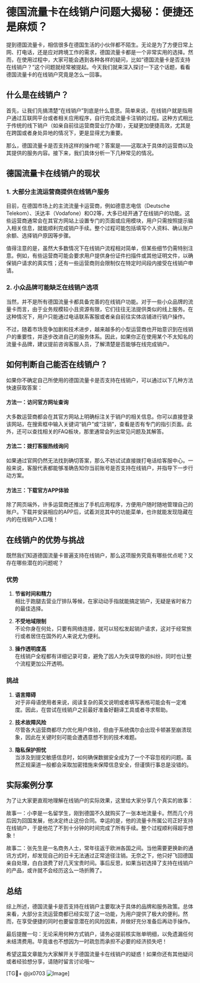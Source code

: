 # 德国流量卡在线销户问题大揭秘：便捷还是麻烦？

提到德国流量卡，相信很多在德国生活的小伙伴都不陌生。无论是为了方便日常上网、打电话，还是应对跨境工作的需求，德国流量卡都是一个非常实用的选择。然而，在使用过程中，大家可能会遇到各种各样的疑问，比如“德国流量卡是否支持在线销户？”这个问题就经常被提起。今天我们就来深入探讨一下这个话题，看看德国流量卡的在线销户究竟是怎么一回事。

## 什么是在线销户？

首先，让我们先搞清楚“在线销户”到底是什么意思。简单来说，在线销户就是指用户通过互联网平台或者相关应用程序，自行完成流量卡注销的过程。这种方式相比于传统的线下销户（如亲自前往运营商营业厅办理），无疑更加便捷高效，尤其是在跨国或者身处异地的情况下，更是显得尤为重要。

那么，德国流量卡是否支持这样的操作呢？答案是——这取决于具体的运营商以及其提供的服务内容。接下来，我们具体分析一下几种常见的情况。

## 德国流量卡在线销户的现状

### 1. 大部分主流运营商提供在线销户服务

目前，在德国市场上的主流流量卡运营商，例如德意志电信（Deutsche Telekom）、沃达丰（Vodafone）和O2等，大多已经开通了在线销户的功能。这些运营商通常会在其官方网站上设置专门的页面或应用模块，用户只需按照提示输入相关信息，就能顺利完成销户手续。整个过程可能包括填写个人资料、确认账户余额、选择销户原因等步骤。

值得注意的是，虽然大多数情况下在线销户流程相对简单，但某些细节仍需特别注意。例如，有些运营商可能会要求用户提供身份证件扫描件或其他证明文件，以确保销户请求的真实性；还有一些运营商则会限制仅在特定时间段内接受在线销户申请。

### 2. 小众品牌可能缺乏在线销户选项

当然，并不是所有德国流量卡都具备完善的在线销户功能。对于一些小众品牌的流量卡而言，由于业务规模较小且资源有限，它们往往无法提供类似的线上服务。在这种情况下，用户只能通过电话联系客服或者亲自前往实体店铺进行销户操作。

不过，随着市场竞争加剧和技术进步，越来越多的小型运营商也开始意识到在线销户的重要性，并逐步改进自己的服务体系。因此，如果你正在使用某个不太知名的流量卡品牌，建议提前咨询客服人员，了解清楚是否能够在线完成销户。

## 如何判断自己能否在线销户？

如果你不确定自己所使用的德国流量卡是否支持在线销户，可以通过以下几种方法快速获取答案：

#### 方法一：访问官方网址查询

大多数运营商都会在其官方网站上明确标注关于销户的相关信息。你可以直接登录该网站，在搜索框中输入关键词“销户”或“注销”，查看是否有专门的指引页面。此外，还可以查找相关的FAQ板块，那里通常会列出常见问题及其解答。

#### 方法二：拨打客服热线询问

如果通过官网仍然无法找到确切答案，那么不妨试试直接拨打电话给客服中心。一般来说，客服代表都能够准确告知你当前账号是否支持在线销户，并指导下一步行动方案。

#### 方法三：下载官方APP体验

除了网页端外，许多运营商还推出了手机应用程序，方便用户随时随地管理自己的账户。下载并安装相应的APP后，试着浏览其中的功能菜单，也许就能发现隐藏在内的在线销户入口哦！

## 在线销户的优势与挑战

既然我们知道德国流量卡普遍支持在线销户，那么这项服务究竟有哪些优点呢？又存在哪些潜在的问题呢？

### 优势

1. **节省时间和精力**  
   相比于跑腿去营业厅排队等候，在家动动手指就能搞定销户，无疑是省时省力的最佳选择。
   
2. **不受地域限制**  
   不论你身在何处，只要有网络连接，就可以轻松发起销户请求，这对于经常旅行或者居住在国外的人来说尤为便利。

3. **操作透明度高**  
   在线销户全程都有详细记录可查，避免了因人为失误导致的纠纷，同时也让整个流程更加公开透明。

### 挑战

1. **语言障碍**  
   对于非母语使用者来说，阅读复杂的英文说明或者填写表格可能会有一定难度。因此，在尝试在线销户之前最好准备好翻译工具或者寻求帮助。

2. **技术故障风险**  
   尽管各大运营商都尽力优化用户体验，但由于系统偶尔会出现卡顿甚至崩溃现象，因此在关键时刻可能会遭遇意想不到的技术难题。

3. **隐私保护担忧**  
   当涉及到提交敏感信息时，如何确保数据安全成为了一个不容忽视的问题。虽然正规渠道一般都会采取加密措施来保障信息安全，但谨慎行事总是没错的。

## 实际案例分享

为了让大家更直观地理解在线销户的实际效果，这里给大家分享几个真实的故事：

故事一：小李是一名留学生，刚到德国不久就购买了一张本地流量卡。然而几个月后因为回国发展，他决定终止这份合同。幸运的是，他的流量卡所属公司正好支持在线销户，于是他花了不到十分钟的时间完成了所有手续。整个过程顺利得超乎想象！

故事二：张先生是一名商务人士，常年往返于欧洲各国之间。当他需要更换新的通讯方式时，却发现自己的旧卡无法通过正常途径注销。无奈之下，他只好飞回德国亲自处理，白白浪费了好几天宝贵时间。事后反思，如果当初选择了支持在线销户的产品，或许就不会经历这么一场折腾了。

## 总结

综上所述，德国流量卡是否支持在线销户主要取决于具体的品牌和服务政策。总体来看，大部分主流运营商都已经实现了这一功能，为用户提供了极大的便利。然而，在享受便捷的同时也要留意潜在的风险因素，并做好充分准备后再动手操作。

最后提醒一句：无论采用何种方式销户，请务必提前核实账单明细，以免遗漏任何未结清费用。毕竟谁也不想因为一时疏忽而承担不必要的经济损失吧！

希望这篇文章能为大家解开关于德国流量卡在线销户的疑惑！如果你还有其他疑问或者经验想分享，请随时留言讨论哦～

[TG💪+ @jx0703 ![Image](https://github.com/user-attachments/assets/dbca1d08-cadb-493c-b0ec-ad6f7a83f270)]